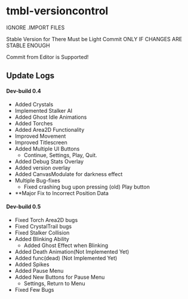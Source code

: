 # tmbl-versioncontrol
IGNORE .IMPORT FILES

Stable Version for There Must be Light
  Commit ONLY IF CHANGES ARE STABLE ENOUGH
 
 Commit from Editor is Supported!
 
 ## Update Logs
 
 #### Dev-build 0.4
  * Added Crystals
  * Implemented Stalker AI
  * Added Ghost Idle Animations
  * Added Torches
  * Added Area2D Functionality
  * Improved Movement
  * Improved Titlescreen
  * Added Multiple UI Buttons
    * Continue, Settings, Play, Quit.
  * Added Debug Stats Overlay
  * Added version overlay
  * Added CanvasModulate for darkness effect
  * Multiple Bug-fixes
    * Fixed crashing bug upon pressing (old) Play button
  * **Major Fix to Incorrect Position Data
  
  #### Dev-build 0.5
   * Fixed Torch Area2D bugs
   * Fixed CrystalTrail bugs
   * Fixed Stalker Collision
   * Added Blinking Ability
     * Added Ghost Effect when Blinking
   * Added Death Animation(Not Implemented Yet)
   * Added func(dead) (Not Implemented Yet)
   * Added Spikes
   * Added Pause Menu
   * Added New Buttons for Pause Menu
     * Settings, Return to Menu
   * Fixed Few Bugs
